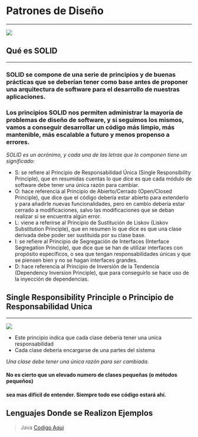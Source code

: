 # Patrones de Diseño
---------------------------------------------------------------------------------
![](https://yosoydani.com/wp-content/uploads/2017/11/unnamed-file-1.jpg)
## Qué es SOLID
----------------------------------------------------------------------------------
### SOLID se compone de una serie de principios y de buenas prácticas que se deberían tener como base antes de proponer una arquitectura de software para el desarrollo de nuestras aplicaciones.

### Los principios SOLID nos permiten administrar la mayoría de problemas de diseño de software, y si seguimos los mismos, vamos a conseguir desarrollar un código más limpio, más mantenible, más escalable a futuro y menos propenso a errores.

*SOLID es un acrónimo, y cada una de las letras que lo componen tiene un significado:*

- S: se refiere al Principio de Responsabilidad Única (Single Responsibility Principle), que en resumidas cuentas lo que dice es que cada módulo de software debe tener una única razón para cambiar.
- O: hace referencia al Principio de Abierto/Cerrado (Open/Closed Principle), que dice que el código debería estar abierto para extenderlo y para añadirle nuevas funcionalidades, pero en cambio debería estar cerrado a modificaciones, salvo las modificaciones que se deban realizar si se encuentra algún error.
- L: viene a referirse al Principio de Sustitución de Liskov (Liskov Substitution Principle), que en resumen lo que dice es que una clase derivada debe poder ser sustituida por su clase base.
- I: se refiere al Principio de Segregación de Interfaces (Interface Segregation Principle), que dice que se han de utilizar interfaces con propósito específicos, o sea que tengan responsabilidades únicas y que se piensen bien y no se hagan interfaces grandes.
- D: hace referencia al Principio de Inversión de la Tendencia (Dependency Inversion Principle), que para conseguirlo se hace uso de la inyección de dependencias.

## Single Responsibility Principle o Principio de Responsabilidad Unica
---------------------------------------------------------------------------------- 
![](https://i1.wp.com/www.devtec.com/wp-content/uploads/2013/04/SRP.jpg?resize=584%2C438)
- Este principio indica que cada clase deberia tener una unica responsabilidad
- Cada clase deberia encargarse de una partes del sistema

*Una clase debe tener una única razón para ser cambiada.*

#### No es cierto que un elevado numero de clases pequeñas (o métodos pequeños)
#### sea mas difícil de entender. Siempre todo ese código estará ahí.

## Lenguajes Donde se Realizon Ejemplos
>Java [Codigo Aqui](https://github.com/Zelechos/DP_Design_Patterns/tree/master/Java/SOLID/Single_Responsibility_Principle/src)
